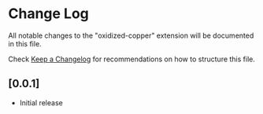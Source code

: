 # Change Log

All notable changes to the "oxidized-copper" extension will be documented in this file.

Check [Keep a Changelog](http://keepachangelog.com/) for recommendations on how to structure this file.

## [0.0.1]

- Initial release
